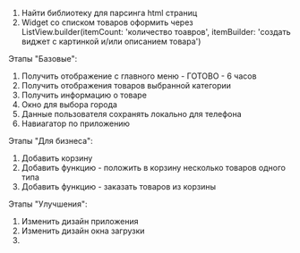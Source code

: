 1. Найти библиотеку для парсинга html страниц
2. Widget  со списком товаров оформить через ListView.builder(itemCount: 'количество тоавров', itemBuilder: 'создать виджет с картинкой и/или описанием товара')

Этапы "Базовые":
1. Получить отображение с главного меню - ГОТОВО - 6 часов
2. Получить отображения товаров выбранной категории
3. Получить информацию о товаре
5. Окно для выбора города
6. Данные пользователя сохранять локально для телефона
7. Навиагатор по приложению

Этапы "Для бизнеса":
1. Добавить корзину
2. Добавить функцию - положить в корзину несколько товаров одного типа
3. Добавить функцию - заказать товаров из корзины

Этапы "Улучшения":
1. Изменить дизайн приложения
2. Изменить дизайн окна загрузки
3. 
